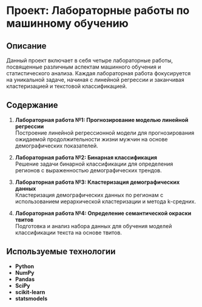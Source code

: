 # Проект: Лабораторные работы по машинному обучению

## Описание

Данный проект включает в себя четыре лабораторные работы, посвященные различным аспектам машинного обучения и статистического анализа. Каждая лабораторная работа фокусируется на уникальной задаче, начиная с линейной регрессии и заканчивая кластеризацией и текстовой классификацией.

## Содержание

1. **Лабораторная работа №1: Прогнозирование моделью линейной регрессии**  
   Построение линейной регрессионной модели для прогнозирования ожидаемой продолжительности жизни мужчин на основе демографических показателей.  

2. **Лабораторная работа №2: Бинарная классификация**  
   Решение задачи бинарной классификации для определения регионов с выраженностью демографических трендов.  

3. **Лабораторная работа №3: Кластеризация демографических данных**  
   Кластеризация демографических данных по регионам с использованием иерархической кластеризации и метода k-средних.  

4. **Лабораторная работа №4: Определение семантической окраски твитов**  
   Подготовка и анализ набора данных для обучения моделей классификации текста на основе твитов.  

## Используемые технологии

- **Python**
- **NumPy**
- **Pandas**
- **SciPy**
- **scikit-learn**
- **statsmodels**
